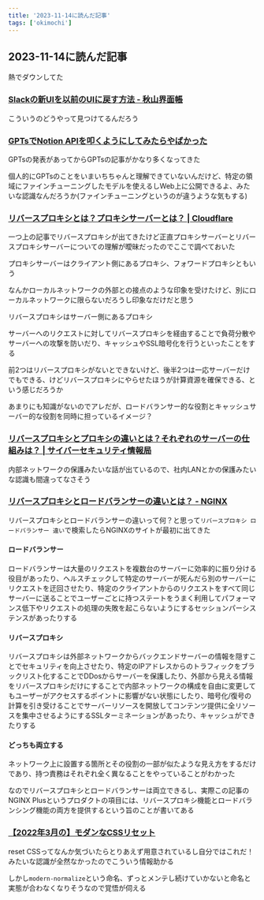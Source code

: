 ```yaml
---
title: '2023-11-14に読んだ記事'
tags: ['okimochi']
---
```


## 2023-11-14に読んだ記事

熱でダウンしてた

### [Slackの新UIを以前のUIに戻す方法 \- 秋山界面帳](https://scrapbox.io/akiroom/Slack%E3%81%AE%E6%96%B0UI%E3%82%92%E4%BB%A5%E5%89%8D%E3%81%AEUI%E3%81%AB%E6%88%BB%E3%81%99%E6%96%B9%E6%B3%95)

こういうのどうやって見つけてるんだろう

### [GPTsでNotion APIを叩くようにしてみたらやばかった](https://zenn.dev/yutakobayashi/articles/gpts-notion-api)

GPTsの発表があってからGPTsの記事がかなり多くなってきた

個人的にGPTsのことをいまいちちゃんと理解できていないんだけど、特定の領域にファインチューニングしたモデルを使えるしWeb上に公開できるよ、みたいな認識なんだろうか(ファインチューニングというのが違うような気もする)

### [リバースプロキシとは？プロキシサーバーとは？ \| Cloudflare](https://www.cloudflare.com/ja-jp/learning/cdn/glossary/reverse-proxy/#:~:text=%E3%83%AA%E3%83%90%E3%83%BC%E3%82%B9%E3%83%97%E3%83%AD%E3%82%AD%E3%82%B7%E3%81%AF%E3%80%81Web%E3%82%B5%E3%83%BC%E3%83%90%E3%83%BC%E3%81%AE%E5%89%8D%E3%81%AB%E3%81%82%E3%82%8A%E3%80%81%E3%82%AF%E3%83%A9%E3%82%A4%E3%82%A2%E3%83%B3%E3%83%88,%E3%81%9F%E3%82%81%E3%81%AB%E5%AE%9F%E8%A3%85%E3%81%95%E3%82%8C%E3%81%BE%E3%81%99%E3%80%82)

一つ上の記事でリバースプロキシが出てきたけど正直プロキシサーバーとリバースプロキシサーバーについての理解が曖昧だったのでここで調べておいた

プロキシサーバーはクライアント側にあるプロキシ、フォワードプロキシともいう

なんかローカルネットワークの外部との接点のような印象を受けたけど、別にローカルネットワークに限らないだろうし印象なだけだと思う

リバースプロキシはサーバー側にあるプロキシ

サーバーへのリクエストに対してリバースプロキシを経由することで負荷分散やサーバーへの攻撃を防いだり、キャッシュやSSL暗号化を行うといったことをする

前2つはリバースプロキシがないとできないけど、後半2つは一応サーバーだけでもできる、けどリバースプロキシにやらせたほうが計算資源を確保できる、という感じだろうか

あまりにも知識がないのでアレだが、ロードバランサー的な役割とキャッシュサーバー的な役割を同時に担っているイメージ？

### [リバースプロキシとプロキシの違いとは？それぞれのサーバーの仕組みは？ \| サイバーセキュリティ情報局](https://eset-info.canon-its.jp/malware_info/special/detail/201021.html)

内部ネットワークの保護みたいな話が出ているので、社内LANとかの保護みたいな認識も間違ってなさそう

### [リバースプロキシとロードバランサーの違いとは？ \- NGINX](https://www.nginx.co.jp/resources/glossary/reverse-proxy-vs-load-balancer/)

リバースプロキシとロードバランサーの違いって何？と思って`リバースプロキシ ロードバランサー 違い`で検索したらNGINXのサイトが最初に出てきた

#### ロードバランサー

ロードバランサーは大量のリクエストを複数台のサーバーに効率的に振り分ける役目があったり、ヘルスチェックして特定のサーバーが死んだら別のサーバーにリクエストを迂回させたり、特定のクライアントからのリクエストをすべて同じサーバーに送ることでユーザーごとに持つステートをうまく利用してパフォーマンス低下やリクエストの処理の失敗を起こらないようにするセッションパーシステンスがあったりする

#### リバースプロキシ

リバースプロキシは外部ネットワークからバックエンドサーバーの情報を隠すことでセキュリティを向上させたり、特定のIPアドレスからのトラフィックをブラックリスト化することでDDosからサーバーを保護したり、外部から見える情報をリバースプロキシだけにすることで内部ネットワークの構成を自由に変更してもユーザーがアクセスするポイントに影響がない状態にしたり、暗号化/復号の計算を引き受けることでサーバーリソースを開放してコンテンツ提供に全リソースを集中させるようにするSSLターミネーションがあったり、キャッシュができたりする

#### どっちも両立する

ネットワーク上に設置する箇所とその役割の一部が似たような見え方をするだけであり、持つ責務はそれぞれ全く異なることをやっていることがわかった

なのでリバースプロキシとロードバランサーは両立できるし、実際この記事のNGINX Plusというプロダクトの項目には、リバースプロキシ機能とロードバランシング機能の両方を提供するという旨のことが書いてある

### [【2022年3月の】モダンなCSSリセット](https://zenn.dev/sqer/articles/301ab380c4c6fc)

reset CSSってなんか気づいたらとりあえず用意されているし自分ではこれだ！みたいな認識が全然なかったのでこういう情報助かる

しかし`modern-normalize`という命名、ずっとメンテし続けていかないと命名と実態が合わなくなりそうなので覚悟が伺える
